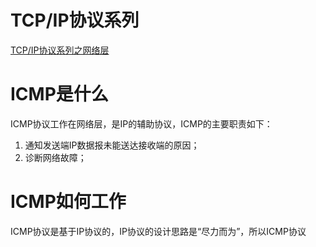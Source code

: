 # TCP/IP协议系列

[TCP/IP协议系列之网络层](https://blog.npex.top/post/21.html)

# ICMP是什么
ICMP协议工作在网络层，是IP的辅助协议，ICMP的主要职责如下：

1. 通知发送端IP数据报未能送达接收端的原因；
2. 诊断网络故障；

# ICMP如何工作

ICMP协议是基于IP协议的，IP协议的设计思路是“尽力而为”，所以ICMP协议